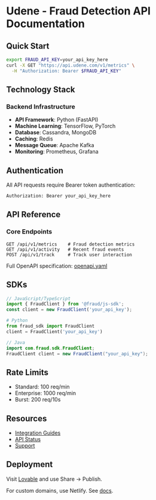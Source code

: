# Udene - Fraud Detection API Documentation

## Quick Start

```bash
export FRAUD_API_KEY=your_api_key_here
curl -X GET "https://api.udene.com/v1/metrics" \
  -H "Authorization: Bearer $FRAUD_API_KEY"
```

## Technology Stack

### Backend Infrastructure
- **API Framework**: Python (FastAPI)
- **Machine Learning**: TensorFlow, PyTorch
- **Database**: Cassandra, MongoDB
- **Caching**: Redis
- **Message Queue**: Apache Kafka
- **Monitoring**: Prometheus, Grafana

## Authentication

All API requests require Bearer token authentication:
```bash
Authorization: Bearer your_api_key_here
```

## API Reference

### Core Endpoints

```http
GET /api/v1/metrics    # Fraud detection metrics
GET /api/v1/activity   # Recent fraud events
POST /api/v1/track     # Track user interaction
```

Full OpenAPI specification: [openapi.yaml](openapi.yaml)

## SDKs

```typescript
// JavaScript/TypeScript
import { FraudClient } from '@fraud/js-sdk';
const client = new FraudClient('your_api_key');
```

```python
# Python
from fraud_sdk import FraudClient
client = FraudClient('your_api_key')
```

```java
// Java
import com.fraud.sdk.FraudClient;
FraudClient client = new FraudClient("your_api_key");
```

## Rate Limits
- Standard: 100 req/min
- Enterprise: 1000 req/min
- Burst: 200 req/10s

## Resources
- [Integration Guides](docs/)
- [API Status](https://status.fraud-api.com)
- [Support](https://support.fraud-api.com)

## Deployment

Visit [Lovable](https://lovable.dev/projects/93cd0ad5-a304-45e0-bed8-a08742db3f9f) and use Share -> Publish.

For custom domains, use Netlify. See [docs](https://docs.lovable.dev/tips-tricks/custom-domain/).
